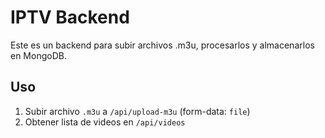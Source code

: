 # IPTV Backend

Este es un backend para subir archivos .m3u, procesarlos y almacenarlos en MongoDB.

## Uso

1. Subir archivo `.m3u` a `/api/upload-m3u` (form-data: `file`)
2. Obtener lista de videos en `/api/videos`
